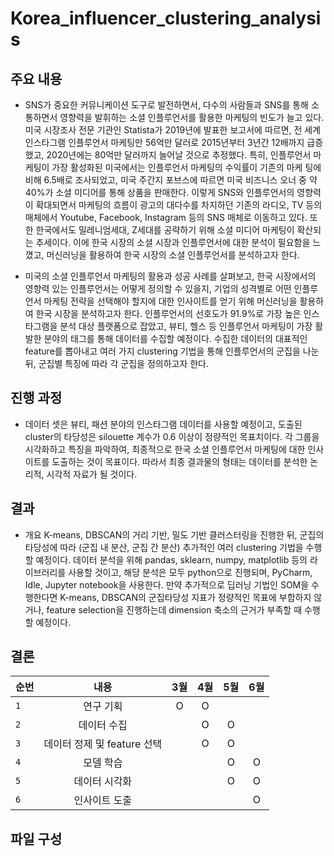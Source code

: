 # Korea_influencer_clustering_analysis  

 
 
## 주요 내용


* SNS가 중요한 커뮤니케이션 도구로 발전하면서, 다수의 사람들과 SNS를 통해 소통하면서 영향력을 발휘하는 소셜 인플루언서를 활용한 마케팅의 빈도가 늘고 있다. 미국 시장조사 전문 기관인 Statista가 2019년에 발표한 보고서에 따르면, 전 세계 인스타그램 인플루언서 마케팅만 56억만 달러로 2015년부터 3년간 12배까지 급증했고, 2020년에는 80억만 달러까지 늘어날 것으로 추정했다. 특히, 인플루언서 마케팅이 가장 활성화된 미국에서는 인플루언서 마케팅의 수익률이 기존의 마케	팅에 비해 6.5배로 조사되었고, 미국 주간지 포브스에 따르면 미국 비즈니스 오너 중 약 40%가 소셜 미디어를 통해 상품을 판매한다. 이렇게 SNS와 인플루언서의 영향력이 확대되면서 마케팅의 흐름이 광고의 대다수를 차지하던 기존의 라디오, TV 등의 매체에서 Youtube, Facebook, Instagram 등의 SNS 매체로 이동하고 있다. 또한 한국에서도 밀레니엄세대, Z세대를 공략하기 위해 소셜 미디어 마케팅이 확산되는 추세이다. 이에 한국 시장의	소셜 시장과 인플루언서에 대한 분석이 필요함을 느꼈고, 머신러닝을 활용하여 한국 시장의 소셜 인플루언서를 분석하고자 한다.


* 미국의 소셜 인플루언서 마케팅의 활용과 성공 사례를 살펴보고, 한국 시장에서의 영향력 있는 인플루언서는 어떻게 정의할 수 있을지, 기업의 성격별로 어떤 인플루언서 마케팅 전략을 선택해야 할지에 대한 인사이트를 얻기 위해 머신러닝을 활용하여 한국 시장을 분석하고자 한다. 인플루언서의 선호도가 91.9%로 가장 높은 인스타그램을 분석 대상 플랫폼으로 잡았고, 뷰티, 헬스 등 인플루언서 마케팅이 가장 활발한 분야의 태그를 통해 데이터를 수집할 예정이다. 수집한 데이터의 대표적인 feature를 뽑아내고 여러 가지 clustering 기법을 통해 인플루언서의 군집을 나눈 뒤, 군집별 특징에 따라 각 군집을 정의하고자 한다.


## 진행 과정
* 데이터 셋은 뷰티, 패션 분야의 인스타그램 데이터를 사용할 예정이고, 도출된 cluster의 타당성은 silouette 계수가 0.6 이상이 정량적인 목표치이다. 각 그룹을 시각화하고 특징을 파악하여, 최종적으로 한국 소셜 인플루언서 마케팅에 대한 인사이트를 도출하는 것이 목표이다. 따라서 최종 결과물의 형태는 데이터를 분석한 논리적, 시각적 자료가 될 것이다.

## 결과
* 개요
K-means, DBSCAN의 거리 기반, 밀도 기반 클러스터링을 진행한 뒤, 군집의 타당성에 따라 (군집 내 분산, 군집 간 분산) 추가적인 여러 clustering 기법을 수행할 예정이다. 데이터 분석을 위해 pandas, sklearn, numpy, matplotlib 등의 라이브러리를 사용할 것이고, 해당 분석은 모두 python으로 진행되며, PyCharm, Idle, Jupyter notebook을 사용한다. 만약 추가적으로 딥러닝 기법인 SOM을 수행한다면 K-means, DBSCAN의 군집타당성 지표가 정량적인 목표에 부합하지 않거나, feature selection을 진행하는데 dimension 축소의 근거가 부족할 때 수행할 예정이다.

  
## 결론
| 순번 | 내용 | 3월 | 4월 | 5월 | 6월 |
|---|:---:|:---:|:---:|:---:|:---:|
| `1` | 연구 기획 | O | O | | |
| `2` | 데이터 수집 |  | O | O | |
| `3` | 데이터 정제 및 feature 선택 | | O | O | |
| `4` | 모델 학습 |  | | O | O |
| `5` | 데이터 시각화| | | O | O |
| `6` | 인사이트 도출| | | | O |

## 파일 구성
